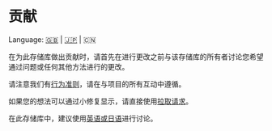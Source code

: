 # 贡献

Language: [🇬🇧](./CONTRIBUTING.md) | [🇯🇵](./CONTRIBUTING.ja.md) | 🇨🇳

在为此存储库做出贡献时，请首先在进行更改之前与该存储库的所有者讨论您希望通过问题或任何其他方法进行的更改。

请注意我们有[行为准则](./CODE_OF_CONDUCT.ja.md)，请在与项目的所有互动中遵循。

如果您的想法可以通过小修复显示，请直接使用[拉取请求](https://github.com/kurone-kito/yarn-project-boilerplate/pulls)。

在此存储库中，建议使用[英语或日语](https://translate.google.com/)进行讨论。
